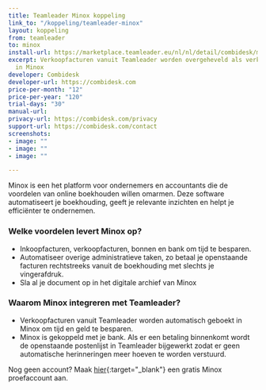 ```yaml
---
title: Teamleader Minox koppeling
link_to: "/koppeling/teamleader-minox"
layout: koppeling
from: teamleader
to: minox
install-url: https://marketplace.teamleader.eu/nl/nl/detail/combidesk/minox/4b9e3b
excerpt: Verkoopfacturen vanuit Teamleader worden overgeheveld als verkoopfacturen
  in Minox
developer: Combidesk
developer-url: https://combidesk.com
price-per-month: "12"
price-per-year: "120"
trial-days: "30"
manual-url: 
privacy-url: https://combidesk.com/privacy
support-url: https://combidesk.com/contact
screenshots:
- image: ""
- image: ""
- image: ""

---
```

Minox is een het platform voor ondernemers en accountants die de voordelen van online boekhouden willen omarmen. Deze software automatiseert je boekhouding, geeft je relevante inzichten en helpt je efficiënter te ondernemen.
​

### Welke voordelen levert Minox op?

* Inkoopfacturen, verkoopfacturen, bonnen en bank om tijd te besparen.
* Automatiseer overige administratieve taken, zo betaal je openstaande facturen rechtstreeks vanuit de boekhouding met slechts je vingerafdruk.
* Sla al je document op in het digitale archief van Minox
​

### Waarom Minox integreren met Teamleader?

* Verkoopfacturen vanuit Teamleader worden automatisch geboekt in Minox om tijd en geld te besparen.
* Minox is gekoppeld met je bank. Als er een betaling binnenkomt wordt de openstaande postenlijst in Teamleader bijgewerkt zodat er geen automatische herinneringen meer hoeven te worden verstuurd.

Nog geen account? Maak [hier](https://www.minox.nl/start-gratis-proef/){:target="_blank"} een gratis Minox proefaccount aan.